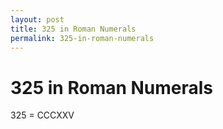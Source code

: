 ```yaml
---
layout: post
title: 325 in Roman Numerals
permalink: 325-in-roman-numerals
---
```


# 325 in Roman Numerals

325 = CCCXXV
